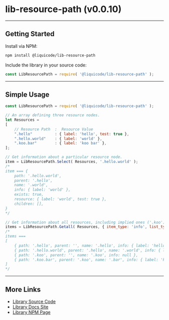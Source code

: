 
# lib-resource-path (v0.0.10)


---------------------------------------------------------------------


## Getting Started

Install via NPM:
```bash
npm install @liquicode/lib-resource-path
```

Include the library in your source code:
```javascript
const LibResourcePath = require( '@liquicode/lib-resource-path' );
```


---------------------------------------------------------------------


## Simple Usage

```js
const LibResourcePath = require( '@liquicode/lib-resource-path' );

// An array defining three resource nodes.
let Resources =
[
	// Resource Path  :  Resource Value
	".hello"          : { label: 'hello', test: true },
	".hello.world"    : { label: 'world' },
	".koo.bar"        : { label: 'koo bar' },
];

// Get information about a particular resource node.
item = LibResourcePath.Select( Resources, '.hello.world' );
/*
item === {
	path: '.hello.world',
	parent: '.hello',
	name: '.world',
	info: { label: 'world' },
	exists: true,
	resource: { label: 'world', test: true },
	children: [],
}
*/

// Get information about all resources, including implied ones ('.koo') that are not defined.
items = LibResourcePath.Getall( Resources, { item_type: 'info', list_type: 'full', return_type: 'array'} );
/*
items ===
[
	{ path: '.hello', parent: '', name: '.hello', info: { label: 'hello', test: true } },
	{ path: '.hello.world', parent: '.hello', name: '.world', info: { label: 'world' } },
	{ path: '.koo', parent: '', name: '.koo', info: null },
	{ path: '.koo.bar', parent: '.koo', name: '.bar', info: { label: 'koo bar' } },
]
*/

```

---------------------------------------------------------------------


## More Links

- [Library Source Code](https://github.com/liquicode/lib-resource-path)
- [Library Docs Site](http://lib-resource-path.liquicode.com)
- [Library NPM Page](https://www.npmjs.com/package/@liquicode/lib-resource-path)

